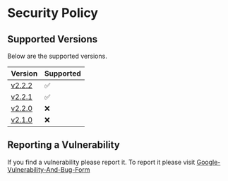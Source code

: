 # Security Policy

## Supported Versions

Below are the supported versions.

| Version | Supported                                                                           |
| ------- | ------------------                                                                  |
| [v2.2.2](https://github.com/Atelloblue/GoogleClone/releases/tag/v2.2.2)  |:white_check_mark:  |
| [v2.2.1](https://github.com/Atelloblue/GoogleClone/releases/tag/v2.2.1)  | :white_check_mark: |
| [v2.2.0](https://github.com/Atelloblue/GoogleClone/releases/tag/v2.2.0)  | :x:                |
| [v2.1.0](https://github.com/Atelloblue/GoogleClone/releases/tag/v2.1.0)  | :x:                |

## Reporting a Vulnerability

If you find a vulnerability please report it.
To report it please visit [Google-Vulnerability-And-Bug-Form](https://atelloblue.github.io/Google-Vulnerability-And-Bug-Form/)
